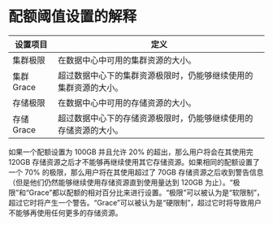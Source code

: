 # 配额阈值设置的解释

|设置项目|定义|
|--------|----|
|集群极限|在数据中心中可用的集群资源的大小。|
|集群 Grace|超过数据中心下的集群资源极限时，仍能够继续使用的集群资源的大小。|
|存储极限|在数据中心中可用的存储资源的大小。|
|存储 Grace|超过数据中心下的存储资源极限时，仍能够继续使用的存储资源的大小。|

如果一个配额设置为 100GB 并且允许 20% 的超出，那么用户将会在其使用完
120GB
存储资源之后才不能够再继续使用其它存储资源。如果相同的配额设置了一个 70%
的极限，那么用户将在其使用超过了 70GB
存储资源之后收到警告信息（但是他们仍然能够继续使用存储资源直到使用量达到
120GB
为止）。“极限”和“Grace”都以配额的相对百分比来进行设置。“极限”可以被认为是“软限制”，超过它时将产生一个警告。“Grace”可以被认为是“硬限制”，超过它时将导致用户不能够再使用任何更多的存储资源。


